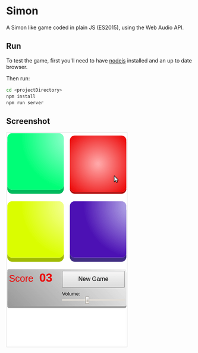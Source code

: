 # Simon
A Simon like game coded in plain JS (ES2015), using the Web Audio API.

## Run
To test the game, first you'll need to have [nodejs](https://nodejs.org) installed and an up to date browser.

Then run:
```sh
cd <projectDirectory>
npm install
npm run server
```
## Screenshot
![Game Screenshot](screenshots/simon.png)